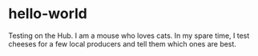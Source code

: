# hello-world
Testing on the Hub.
I am a mouse who loves cats. In my spare time, I test cheeses for a few local producers and tell them which ones are best. 
